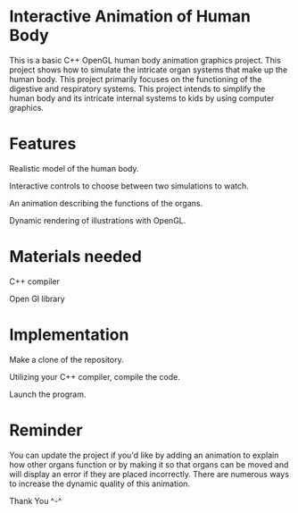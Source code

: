 # Interactive Animation of Human Body

This is a basic C++ OpenGL human body animation graphics project. This project shows how to simulate the intricate organ systems that make up the human body. This project primarily focuses on the functioning of the digestive and respiratory systems. This project intends to simplify the human body and its intricate internal systems to kids by using computer graphics. 

# Features

Realistic model of the human body.

Interactive controls to choose between two simulations to watch.  

An animation describing the functions of the organs.

Dynamic rendering of illustrations with OpenGL.

# Materials needed 

C++ compiler

Open Gl library 

# Implementation 

Make a clone of the repository.

Utilizing your C++ compiler, compile the code.

Launch the program.

# Reminder

You can update the project if you'd like by adding an animation to explain how other organs function or by making it so that organs can be moved and will display an error if they are placed incorrectly. There are numerous ways to increase the dynamic quality of this animation. 

Thank You ^-^
